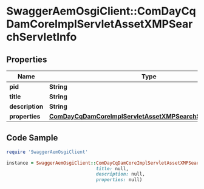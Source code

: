 # SwaggerAemOsgiClient::ComDayCqDamCoreImplServletAssetXMPSearchServletInfo

## Properties

Name | Type | Description | Notes
------------ | ------------- | ------------- | -------------
**pid** | **String** |  | [optional] 
**title** | **String** |  | [optional] 
**description** | **String** |  | [optional] 
**properties** | [**ComDayCqDamCoreImplServletAssetXMPSearchServletProperties**](ComDayCqDamCoreImplServletAssetXMPSearchServletProperties.md) |  | [optional] 

## Code Sample

```ruby
require 'SwaggerAemOsgiClient'

instance = SwaggerAemOsgiClient::ComDayCqDamCoreImplServletAssetXMPSearchServletInfo.new(pid: null,
                                 title: null,
                                 description: null,
                                 properties: null)
```


